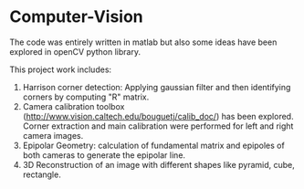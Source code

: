 # Computer-Vision
The code was entirely written in matlab but also some ideas have been explored in openCV python library.

This project work includes:
1. Harrison corner detection: Applying gaussian filter and then identifying corners by computing "R" matrix.
2. Camera calibration toolbox (http://www.vision.caltech.edu/bouguetj/calib_doc/) has been explored. Corner extraction and main calibration were performed for left and right camera images.
3. Epipolar Geometry: calculation of fundamental matrix and epipoles of both cameras to generate the epipolar line.
4. 3D Reconstruction of an image with different shapes like pyramid, cube, rectangle.
